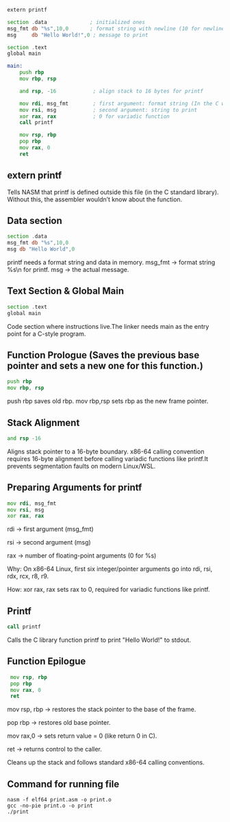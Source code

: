 ```asm
extern printf

section .data              ; initialized ones
msg_fmt db "%s",10,0       ; format string with newline (10 for newline & 0 for null terminator)
msg     db "Hello World!",0 ; message to print

section .text
global main

main:
    push rbp
    mov rbp, rsp

    and rsp, -16            ; align stack to 16 bytes for printf

    mov rdi, msg_fmt        ; first argument: format string (In the C we know printf("%s",Hello World) so msg_fmt is the first part
    mov rsi, msg            ; second argument: string to print
    xor rax, rax            ; 0 for variadic function
    call printf

    mov rsp, rbp
    pop rbp
    mov rax, 0
    ret
```
## extern printf
Tells NASM that printf is defined outside this file (in the C standard library). Without this, the assembler wouldn’t know about the function.

## Data section
```asm
section .data
msg_fmt db "%s",10,0
msg db "Hello World",0
```
printf needs a format string and data in memory. msg_fmt → format string %s\n for printf. msg → the actual message.

## Text Section & Global Main
```asm
section .text
global main
```
Code section where instructions live.The linker needs main as the entry point for a C-style program.
## Function Prologue (Saves the previous base pointer and sets a new one for this function.)
``` asm
push rbp
mov rbp, rsp
```
push rbp saves old rbp. mov rbp,rsp sets rbp as the new frame pointer.
## Stack Alignment
``` asm
and rsp -16
```
Aligns stack pointer to a 16-byte boundary. x86-64 calling convention requires 16-byte alignment before calling variadic functions like printf.It prevents segmentation faults on modern Linux/WSL.

## Preparing Arguments for printf
```asm
mov rdi, msg_fmt
mov rsi, msg
xor rax, rax
```
rdi → first argument (msg_fmt)

rsi → second argument (msg)

rax → number of floating-point arguments (0 for %s)

Why: On x86-64 Linux, first six integer/pointer arguments go into rdi, rsi, rdx, rcx, r8, r9.

How: xor rax, rax sets rax to 0, required for variadic functions like printf.

## Printf
```asm
call printf
```
Calls the C library function printf to print "Hello World!" to stdout.

## Function Epilogue
```asm
 mov rsp, rbp
 pop rbp
 mov rax, 0
 ret
```

mov rsp, rbp → restores the stack pointer to the base of the frame.

pop rbp → restores old base pointer.

mov rax,0 → sets return value = 0 (like return 0 in C).

ret → returns control to the caller.

Cleans up the stack and follows standard x86-64 calling conventions.

## Command for running file
```
nasm -f elf64 print.asm -o print.o
gcc -no-pie print.o -o print
./print
```
